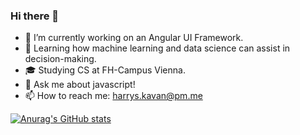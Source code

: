 ### Hi there 👋

- 🔭 I’m currently working on an Angular UI Framework.
- 🌱 Learning how machine learning and data science can assist in decision-making.
- 🎓 Studying CS at FH-Campus Vienna.
- 💬 Ask me about javascript!
- 📫 How to reach me: harrys.kavan@pm.me

[![Anurag's GitHub stats](https://github-readme-stats.vercel.app/api?username=zwarag&hide=stars&count_private=true&show_icons=true&theme=dracula)](https://github.com/anuraghazra/github-readme-stats)
